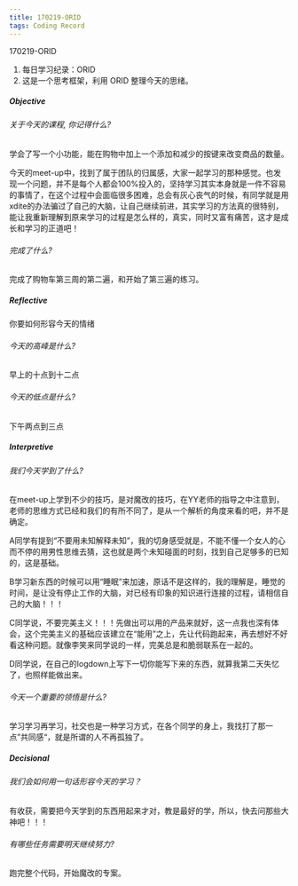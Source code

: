 ```yaml
---
title: 170219-ORID
tags: Coding Record
---
```

170219-ORID

1. 每日学习纪录：ORID
2. 这是一个思考框架，利用 ORID 整理今天的思绪。

##### Objective

###### 关于今天的课程, 你记得什么?

学会了写一个小功能，能在购物中加上一个添加和减少的按键来改变商品的数量。

今天的meet-up中，找到了属于团队的归属感，大家一起学习的那种感觉。也发现一个问题，并不是每个人都会100%投入的，坚持学习其实本身就是一件不容易的事情了，在这个过程中会面临很多困难，总会有灰心丧气的时候，有同学就是用xdite的办法骗过了自己的大脑，让自己继续前进，其实学习的方法真的很特别，能让我重新理解到原来学习的过程是怎么样的，真实，同时又富有痛苦，这才是成长和学习的正道吧！

###### 完成了什么?

完成了购物车第三周的第二遍，和开始了第三遍的练习。

##### Reflective

你要如何形容今天的情绪

###### 今天的高峰是什么?

早上的十点到十二点

###### 今天的低点是什么?

下午两点到三点

##### Interpretive

###### 我们今天学到了什么?

在meet-up上学到不少的技巧，是对魔改的技巧，在YY老师的指导之中注意到，老师的思维方式已经和我们的有所不同了，是从一个解析的角度来看的吧，并不是确定。

A同学有提到“不要用未知解释未知”，我的切身感受就是，不能不懂一个女人的心而不停的用男性思维去猜，这也就是两个未知碰面的时刻，找到自己足够多的已知的，这是基础。

B学习新东西的时候可以用“睡眠”来加速，原话不是这样的，我的理解是，睡觉的时间，是让没有停止工作的大脑，对已经有印象的知识进行连接的过程，请相信自己的大脑！！！

C同学说，不要完美主义！！！先做出可以用的产品来就好，这一点我也深有体会，这个完美主义的基础应该建立在“能用”之上，先让代码跑起来，再去想好不好看这种问题。就像李笑来同学说的一样，完美总是和脆弱联系在一起的。

D同学说，在自己的logdown上写下一切你能写下来的东西，就算我第二天失忆了，也照样能做出来。

###### 今天一个重要的领悟是什么?

学习学习再学习，社交也是一种学习方式，在各个同学的身上，我找打了那一点”共同感“，就是所谓的人不再孤独了。

##### Decisional

###### 我们会如何用一句话形容今天的学习？

有收获，需要把今天学到的东西用起来才对，教是最好的学，所以，快去问那些大神吧！！！

###### 有哪些任务需要明天继续努力?

跑完整个代码，开始魔改的专案。
